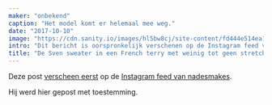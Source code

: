 ```yaml
---
maker: "onbekend"
caption: "Het model komt er helemaal mee weg."
date: "2017-10-10"
image: "https://cdn.sanity.io/images/hl5bw8cj/site-content/fd444e514ea1ec6a2e2830b0a17bbc044f18a702-683x854.jpg"
intro: "Dit bericht is oorspronkelijk verschenen op de Instagram feed van nadesmakes ."
title: "De Sven sweater in een French terry met weinig tot geen stretch"
---
```



Deze post [verscheen eerst](https://www.instagram.com/p/BaBqKDtDelP/) op de [Instagram feed van nadesmakes](https://www.instagram.com/nadesmakes/).

Hij werd hier gepost met toestemming.

